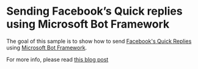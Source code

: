 # Sending Facebook’s Quick replies using Microsoft Bot Framework

The goal of this sample is to show how to send [Facebook's Quick Replies](https://developers.facebook.com/docs/messenger-platform/send-api-reference/quick-replies) using [Microsoft Bot Framework](botframework.com).

For more info, please read [this blog post](http://southworks.com/blog/2016/09/15/sending-facebooks-quick-replies-using-microsoft-bot-framework/)
